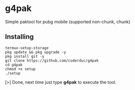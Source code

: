 # g4pak
Simple paktool for pubg mobile (supported non-chunk, chunk)
## Installing
```
termux-setup-storage
pkg update && pkg upgrade -y
pkg install git -y
git clone https://github.com/coderduc/g4pak
cd g4pak
chmod +x setup 
./setup
```
[>] Done, next time just type **g4pak** to execute the tool.
